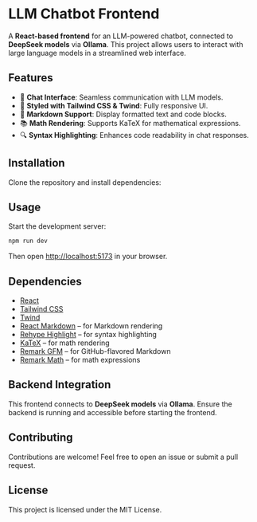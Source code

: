 # LLM Chatbot Frontend

A **React-based frontend** for an LLM-powered chatbot, connected to **DeepSeek models** via **Ollama**. This project allows users to interact with large language models in a streamlined web interface.

## Features

- 💬 **Chat Interface**: Seamless communication with LLM models.
- 🎨 **Styled with Tailwind CSS & Twind**: Fully responsive UI.
- 📝 **Markdown Support**: Display formatted text and code blocks.
- 📚 **Math Rendering**: Supports KaTeX for mathematical expressions.
- 🔍 **Syntax Highlighting**: Enhances code readability in chat responses.

## Installation

Clone the repository and install dependencies:

## Usage

Start the development server:

```sh
npm run dev
```

Then open [http://localhost:5173](http://localhost:5173) in your browser.

## Dependencies

- [React](https://react.dev/)
- [Tailwind CSS](https://tailwindcss.com/)
- [Twind](https://twind.style/)
- [React Markdown](https://github.com/remarkjs/react-markdown) – for Markdown rendering
- [Rehype Highlight](https://github.com/rehypejs/rehype-highlight) – for syntax highlighting
- [KaTeX](https://katex.org/) – for math rendering
- [Remark GFM](https://github.com/remarkjs/remark-gfm) – for GitHub-flavored Markdown
- [Remark Math](https://github.com/remarkjs/remark-math) – for math expressions

## Backend Integration

This frontend connects to **DeepSeek models** via **Ollama**. Ensure the backend is running and accessible before starting the frontend.

## Contributing

Contributions are welcome! Feel free to open an issue or submit a pull request.

## License

This project is licensed under the MIT License.
